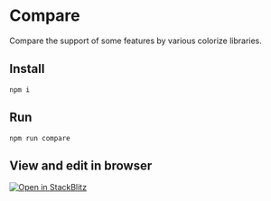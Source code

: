 # Compare

Compare the support of some features by various colorize libraries.

## Install

```
npm i
```

## Run

```
npm run compare
```

## View and edit in browser

[![Open in StackBlitz](https://developer.stackblitz.com/img/open_in_stackblitz.svg)](https://stackblitz.com/edit/compare-colorize-libraries?file=index.js)
